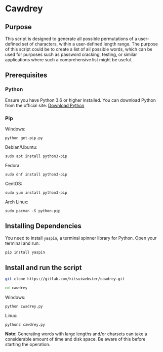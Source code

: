 # Cawdrey

## Purpose

This script is designed to generate all possible permutations of a user-defined set of characters, within a user-defined length range. The purpose of this script could be to create a list of all possible words, which can be used for purposes such as password cracking, testing, or similar applications where such a comprehensive list might be useful.

## Prerequisites

### Python

Ensure you have Python 3.6 or higher installed. You can download Python from the official site: [Download Python](https://www.python.org/downloads/)

### Pip

Windows:

`python get-pip.py`

Debian/Ubuntu:

`sudo apt install python3-pip`

Fedora:

`sudo dnf install python3-pip`

CentOS:

`sudo yum install python3-pip`

Arch Linux:

`sudo pacman -S python-pip`

## Installing Dependencies

You need to install `yaspin`, a terminal spinner library for Python. Open your terminal and run:

```bash
pip install yaspin
```

## Install and run the script

```bash
git clone https://gitlab.com/kitsuiwebster/cawdrey.git
```

```bash
cd cawdrey
```

Windows:

`python cwadrey.py`

Linux: 

`python3 cawdrey.py`


**Note**: Generating words with large lengths and/or charsets can take a considerable amount of time and disk space. Be aware of this before starting the operation.
